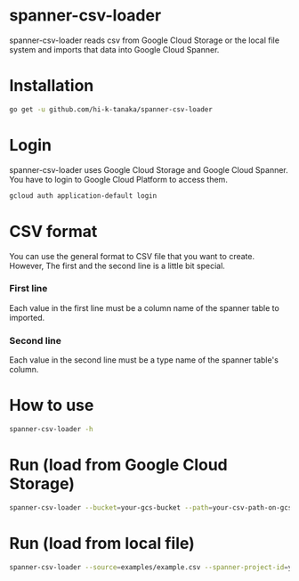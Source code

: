 # spanner-csv-loader

spanner-csv-loader reads csv from Google Cloud Storage or the local file system and imports that data into Google Cloud Spanner.

# Installation
```sh
go get -u github.com/hi-k-tanaka/spanner-csv-loader
```

# Login
spanner-csv-loader uses Google Cloud Storage and Google Cloud Spanner. You have to login to Google Cloud Platform to access them.

```sh
gcloud auth application-default login
```

# CSV format
You can use the general format to CSV file that you want to create. However, The first and the second line is a little bit special. 

### First line
Each value in the first line must be a column name of the spanner table to imported.

### Second line
Each value in the second line must be a type name of the spanner table's column.

# How to use
```sh
spanner-csv-loader -h
```

# Run (load from Google Cloud Storage)
```sh
spanner-csv-loader --bucket=your-gcs-bucket --path=your-csv-path-on-gcs --spanner-project-id=your-gcp-project --spanner-instance-id=your-spanner-instance --spanner-database-id=your-spanner-database --spanner-table=your-spanner-table
```

# Run (load from local file)
```sh
spanner-csv-loader --source=examples/example.csv --spanner-project-id=your-gcp-project --spanner-instance-id=your-spanner-instance --spanner-database-id=your-spanner-database --spanner-table=your-spanner-table
```
